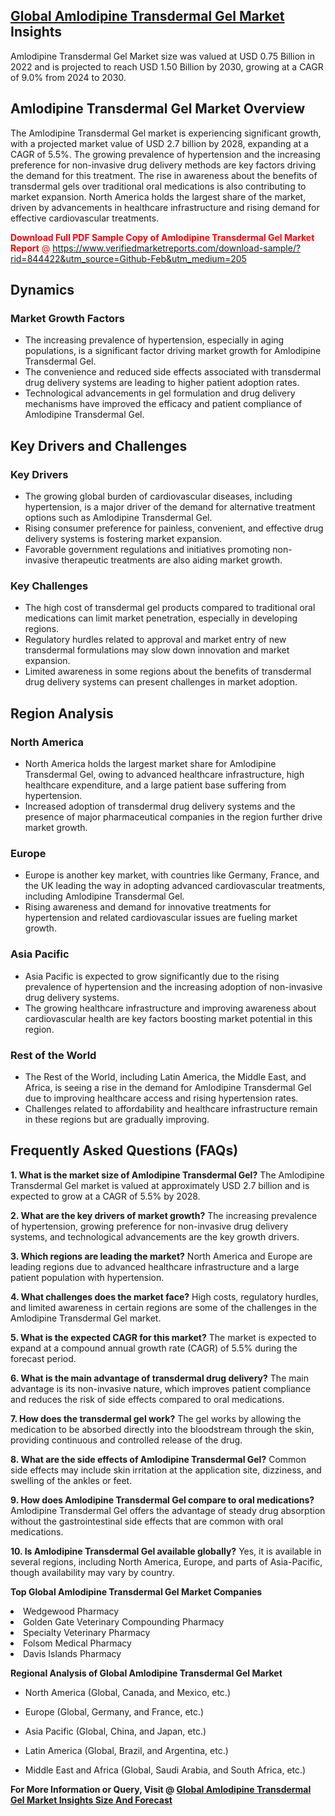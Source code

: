 <h2><a href="https://www.verifiedmarketreports.com/download-sample/?rid=844422&amp;utm_source=Github&amp;utm_medium=205" target="_blank">Global Amlodipine Transdermal Gel Market</a> Insights</h2><p>Amlodipine Transdermal Gel Market size was valued at USD 0.75 Billion in 2022 and is projected to reach USD 1.50 Billion by 2030, growing at a CAGR of 9.0% from 2024 to 2030.</p><p> <h2>Amlodipine Transdermal Gel Market Overview</h2> <p>The Amlodipine Transdermal Gel market is experiencing significant growth, with a projected market value of USD 2.7 billion by 2028, expanding at a CAGR of 5.5%. The growing prevalence of hypertension and the increasing preference for non-invasive drug delivery methods are key factors driving the demand for this treatment. The rise in awareness about the benefits of transdermal gels over traditional oral medications is also contributing to market expansion. North America holds the largest share of the market, driven by advancements in healthcare infrastructure and rising demand for effective cardiovascular treatments.</p> <p><p><span class=""><span style="color: #ff0000;"><strong>Download Full PDF Sample Copy of Amlodipine Transdermal Gel Market Report</strong> @ </span><a href="https://www.verifiedmarketreports.com/download-sample/?rid=844422&amp;utm_source=Github-Feb&amp;utm_medium=205" target="_blank">https://www.verifiedmarketreports.com/download-sample/?rid=844422&amp;utm_source=Github-Feb&amp;utm_medium=205</a></span></p></p> <h2>Dynamics</h2> <h3>Market Growth Factors</h3> <ul> <li>The increasing prevalence of hypertension, especially in aging populations, is a significant factor driving market growth for Amlodipine Transdermal Gel.</li> <li>The convenience and reduced side effects associated with transdermal drug delivery systems are leading to higher patient adoption rates.</li> <li>Technological advancements in gel formulation and drug delivery mechanisms have improved the efficacy and patient compliance of Amlodipine Transdermal Gel.</li> </ul> <h2>Key Drivers and Challenges</h2> <h3>Key Drivers</h3> <ul> <li>The growing global burden of cardiovascular diseases, including hypertension, is a major driver of the demand for alternative treatment options such as Amlodipine Transdermal Gel.</li> <li>Rising consumer preference for painless, convenient, and effective drug delivery systems is fostering market expansion.</li> <li>Favorable government regulations and initiatives promoting non-invasive therapeutic treatments are also aiding market growth.</li> </ul> <h3>Key Challenges</h3> <ul> <li>The high cost of transdermal gel products compared to traditional oral medications can limit market penetration, especially in developing regions.</li> <li>Regulatory hurdles related to approval and market entry of new transdermal formulations may slow down innovation and market expansion.</li> <li>Limited awareness in some regions about the benefits of transdermal drug delivery systems can present challenges in market adoption.</li> </ul> <h2>Region Analysis</h2> <h3>North America</h3> <ul> <li>North America holds the largest market share for Amlodipine Transdermal Gel, owing to advanced healthcare infrastructure, high healthcare expenditure, and a large patient base suffering from hypertension.</li> <li>Increased adoption of transdermal drug delivery systems and the presence of major pharmaceutical companies in the region further drive market growth.</li> </ul> <h3>Europe</h3> <ul> <li>Europe is another key market, with countries like Germany, France, and the UK leading the way in adopting advanced cardiovascular treatments, including Amlodipine Transdermal Gel.</li> <li>Rising awareness and demand for innovative treatments for hypertension and related cardiovascular issues are fueling market growth.</li> </ul> <h3>Asia Pacific</h3> <ul> <li>Asia Pacific is expected to grow significantly due to the rising prevalence of hypertension and the increasing adoption of non-invasive drug delivery systems.</li> <li>The growing healthcare infrastructure and improving awareness about cardiovascular health are key factors boosting market potential in this region.</li> </ul> <h3>Rest of the World</h3> <ul> <li>The Rest of the World, including Latin America, the Middle East, and Africa, is seeing a rise in the demand for Amlodipine Transdermal Gel due to improving healthcare access and rising hypertension rates.</li> <li>Challenges related to affordability and healthcare infrastructure remain in these regions but are gradually improving.</li> </ul> <h2>Frequently Asked Questions (FAQs)</h2> <p><strong>1. What is the market size of Amlodipine Transdermal Gel?</strong> The Amlodipine Transdermal Gel market is valued at approximately USD 2.7 billion and is expected to grow at a CAGR of 5.5% by 2028.</p> <p><strong>2. What are the key drivers of market growth?</strong> The increasing prevalence of hypertension, growing preference for non-invasive drug delivery systems, and technological advancements are the key growth drivers.</p> <p><strong>3. Which regions are leading the market?</strong> North America and Europe are leading regions due to advanced healthcare infrastructure and a large patient population with hypertension.</p> <p><strong>4. What challenges does the market face?</strong> High costs, regulatory hurdles, and limited awareness in certain regions are some of the challenges in the Amlodipine Transdermal Gel market.</p> <p><strong>5. What is the expected CAGR for this market?</strong> The market is expected to expand at a compound annual growth rate (CAGR) of 5.5% during the forecast period.</p> <p><strong>6. What is the main advantage of transdermal drug delivery?</strong> The main advantage is its non-invasive nature, which improves patient compliance and reduces the risk of side effects compared to oral medications.</p> <p><strong>7. How does the transdermal gel work?</strong> The gel works by allowing the medication to be absorbed directly into the bloodstream through the skin, providing continuous and controlled release of the drug.</p> <p><strong>8. What are the side effects of Amlodipine Transdermal Gel?</strong> Common side effects may include skin irritation at the application site, dizziness, and swelling of the ankles or feet.</p> <p><strong>9. How does Amlodipine Transdermal Gel compare to oral medications?</strong> Amlodipine Transdermal Gel offers the advantage of steady drug absorption without the gastrointestinal side effects that are common with oral medications.</p> <p><strong>10. Is Amlodipine Transdermal Gel available globally?</strong> Yes, it is available in several regions, including North America, Europe, and parts of Asia-Pacific, though availability may vary by country.</p> </p><p><strong>Top Global Amlodipine Transdermal Gel Market Companies</strong></p><div data-test-id=""><p><li>Wedgewood Pharmacy</li><li> Golden Gate Veterinary Compounding Pharmacy</li><li> Specialty Veterinary Pharmacy</li><li> Folsom Medical Pharmacy</li><li> Davis Islands Pharmacy</li></p><div><strong>Regional Analysis of&nbsp;Global Amlodipine Transdermal Gel Market</strong></div><ul><li dir="ltr"><p dir="ltr">North America&nbsp;(Global, Canada, and Mexico, etc.)</p></li><li dir="ltr"><p dir="ltr">Europe (Global, Germany, and France, etc.)</p></li><li dir="ltr"><p dir="ltr">Asia Pacific&nbsp;(Global, China, and Japan, etc.)</p></li><li dir="ltr"><p dir="ltr">Latin America&nbsp;(Global, Brazil, and Argentina, etc.)</p></li><li dir="ltr">Middle East and Africa&nbsp;(Global, Saudi Arabia, and South Africa, etc.)</li></ul><p><strong>For More Information or Query, Visit @&nbsp;</strong><strong><a href="https://www.verifiedmarketreports.com/product/amlodipine-transdermal-gel-market/?utm_source=Github&amp;utm_medium=205" target="_blank">Global Amlodipine Transdermal Gel Market Insights Size And Forecast</a></strong></p></div>
